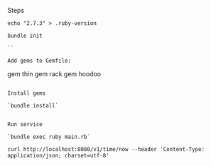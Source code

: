 Steps

```
echo "2.7.3" > .ruby-version

bundle init

``

Add gems to Gemfile:

```
gem thin
gem rack
gem hoodoo
```

Install gems

`bundle install`


Run service

`bundle exec ruby main.rb`

curl http://localhost:8080/v1/time/now --header 'Content-Type: application/json; charset=utf-8'

